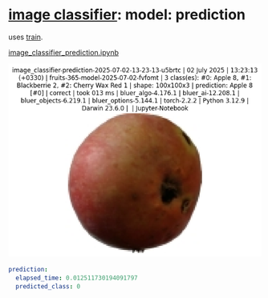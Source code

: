 # [image classifier](./image-classifier.md): model: prediction

uses [train](./image-classifier-model-train.md).

[image_classifier_prediction.ipynb](../../notebooks/image_classifier_prediction-v4.ipynb)


![image](https://github.com/kamangir/assets/blob/main/image_classifier-prediction-2025-07-02-13-23-13-u5brtc/prediction.png?raw=true)

```yaml
prediction:
  elapsed_time: 0.012511730194091797
  predicted_class: 0

```
